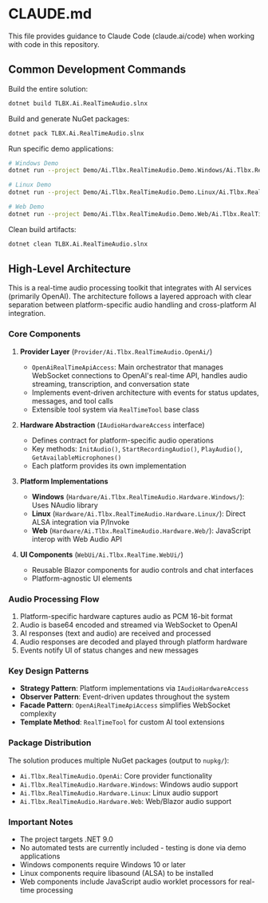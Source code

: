 # CLAUDE.md

This file provides guidance to Claude Code (claude.ai/code) when working with code in this repository.

## Common Development Commands

Build the entire solution:
```bash
dotnet build TLBX.Ai.RealTimeAudio.slnx
```

Build and generate NuGet packages:
```bash
dotnet pack TLBX.Ai.RealTimeAudio.slnx
```

Run specific demo applications:
```bash
# Windows Demo
dotnet run --project Demo/Ai.Tlbx.RealTimeAudio.Demo.Windows/Ai.Tlbx.RealTimeAudio.Demo.Windows.csproj

# Linux Demo
dotnet run --project Demo/Ai.Tlbx.RealTimeAudio.Demo.Linux/Ai.Tlbx.RealTimeAudio.Demo.Linux.csproj

# Web Demo
dotnet run --project Demo/Ai.Tlbx.RealTimeAudio.Demo.Web/Ai.Tlbx.RealTimeAudio.Demo.Web.csproj
```

Clean build artifacts:
```bash
dotnet clean TLBX.Ai.RealTimeAudio.slnx
```

## High-Level Architecture

This is a real-time audio processing toolkit that integrates with AI services (primarily OpenAI). The architecture follows a layered approach with clear separation between platform-specific audio handling and cross-platform AI integration.

### Core Components

1. **Provider Layer** (`Provider/Ai.Tlbx.RealTimeAudio.OpenAi/`)
   - `OpenAiRealTimeApiAccess`: Main orchestrator that manages WebSocket connections to OpenAI's real-time API, handles audio streaming, transcription, and conversation state
   - Implements event-driven architecture with events for status updates, messages, and tool calls
   - Extensible tool system via `RealTimeTool` base class

2. **Hardware Abstraction** (`IAudioHardwareAccess` interface)
   - Defines contract for platform-specific audio operations
   - Key methods: `InitAudio()`, `StartRecordingAudio()`, `PlayAudio()`, `GetAvailableMicrophones()`
   - Each platform provides its own implementation

3. **Platform Implementations**
   - **Windows** (`Hardware/Ai.Tlbx.RealTimeAudio.Hardware.Windows/`): Uses NAudio library
   - **Linux** (`Hardware/Ai.Tlbx.RealTimeAudio.Hardware.Linux/`): Direct ALSA integration via P/Invoke
   - **Web** (`Hardware/Ai.Tlbx.RealTimeAudio.Hardware.Web/`): JavaScript interop with Web Audio API

4. **UI Components** (`WebUi/Ai.Tlbx.RealTime.WebUi/`)
   - Reusable Blazor components for audio controls and chat interfaces
   - Platform-agnostic UI elements

### Audio Processing Flow

1. Platform-specific hardware captures audio as PCM 16-bit format
2. Audio is base64 encoded and streamed via WebSocket to OpenAI
3. AI responses (text and audio) are received and processed
4. Audio responses are decoded and played through platform hardware
5. Events notify UI of status changes and new messages

### Key Design Patterns

- **Strategy Pattern**: Platform implementations via `IAudioHardwareAccess`
- **Observer Pattern**: Event-driven updates throughout the system
- **Facade Pattern**: `OpenAiRealTimeApiAccess` simplifies WebSocket complexity
- **Template Method**: `RealTimeTool` for custom AI tool extensions

### Package Distribution

The solution produces multiple NuGet packages (output to `nupkg/`):
- `Ai.Tlbx.RealTimeAudio.OpenAi`: Core provider functionality
- `Ai.Tlbx.RealTimeAudio.Hardware.Windows`: Windows audio support
- `Ai.Tlbx.RealTimeAudio.Hardware.Linux`: Linux audio support
- `Ai.Tlbx.RealTimeAudio.Hardware.Web`: Web/Blazor audio support

### Important Notes

- The project targets .NET 9.0
- No automated tests are currently included - testing is done via demo applications
- Windows components require Windows 10 or later
- Linux components require libasound (ALSA) to be installed
- Web components include JavaScript audio worklet processors for real-time processing